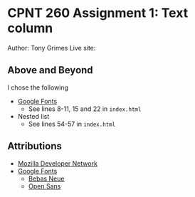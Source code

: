 # CPNT 260 Assignment 1: Text column
Author: Tony Grimes
Live site: []()

## Above and Beyond
I chose the following
- [Google Fonts](https://fonts.google.com/)
    - See lines 8-11, 15 and 22 in `index.html`
- Nested list
    - See lines 54-57 in `index.html`

## Attributions
- [Mozilla Developer Network](https://developer.mozilla.org/en-US/docs/Web/Guide)
- [Google Fonts](https://fonts.google.com/)
    - [Bebas Neue](https://fonts.google.com/specimen/Bebas+Neue)
    - [Open Sans](https://fonts.google.com/specimen/Open+Sans)
